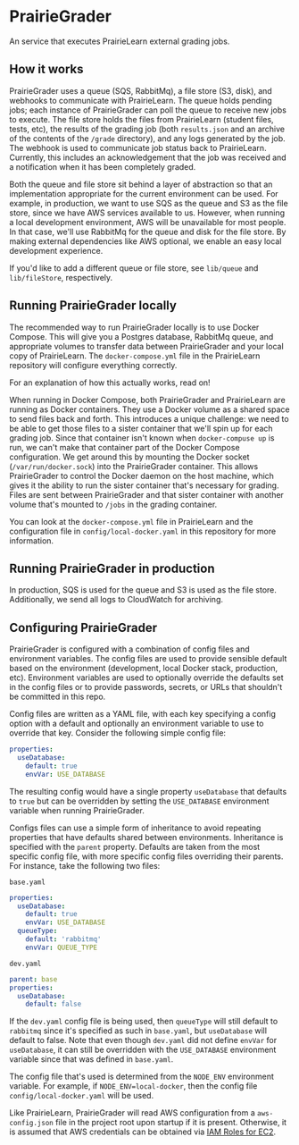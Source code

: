 # PrairieGrader

An service that executes PrairieLearn external grading jobs.

## How it works

PrairieGrader uses a queue (SQS, RabbitMq), a file store (S3, disk), and
webhooks to communicate with PrairieLearn. The queue holds pending jobs; each
instance of PrairieGrader can poll the queue to receive new jobs to execute.
The file store holds the files from PrairieLearn (student files, tests, etc),
the results of the grading job (both `results.json` and an archive of the
contents of the `/grade` directory), and any logs generated by the job. The
webhook is used to communicate job status back to PrairieLearn. Currently,
this includes an acknowledgement that the job was received and a notification
when it has been completely graded.

Both the queue and file store sit behind a layer of abstraction so that an
implementation appropriate for the current environment can be used. For
example, in production, we want to use SQS as the queue and S3 as the file
store, since we have AWS services available to us. However, when running a
local development environment, AWS will be unavailable for most people. In
that case, we'll use RabbitMq for the queue and disk for the file store. By
making external dependencies like AWS optional, we enable an easy local
development experience.

If you'd like to add a different queue or file store, see `lib/queue` and
`lib/fileStore`, respectively.

## Running PrairieGrader locally

The recommended way to run PrairieGrader locally is to use Docker Compose. This
will give you a Postgres database, RabbitMq queue, and appropriate volumes to
transfer data between PrairieGrader and your local copy of PrairieLearn. The
`docker-compose.yml` file in the PrairieLearn repository will configure
everything correctly.

For an explanation of how this actually works, read on!

When running in Docker Compose, both PrairieGrader and PrairieLearn are running
as Docker containers. They use a Docker volume as a shared space to send files
back and forth. This introduces a unique challenge: we need to be able to get
those files to a sister container that we'll spin up for each grading job.
Since that container isn't known when `docker-compuse up` is run, we can't
make that container part of the Docker Compose configuration. We get around
this by mounting the Docker socket (`/var/run/docker.sock`) into the
PrairieGrader container. This allows PrairieGrader to control the Docker
daemon on the host machine, which gives it the ability to run the sister
container that's necessary for grading. Files are sent between PrairieGrader
and that sister container with another volume that's mounted to `/jobs` in
the grading container.

You can look at the `docker-compose.yml` file in PrairieLearn and the
configuration file in `config/local-docker.yaml` in this repository for more
information.

## Running PrairieGrader in production

In production, SQS is used for the queue and S3 is used as the file store.
Additionally, we send all logs to CloudWatch for archiving.

## Configuring PrairieGrader

PrairieGrader is configured with a combination of config files and environment
variables. The config files are used to provide sensible default based on the
environment (development, local Docker stack, production, etc). Environment
variables are used to optionally override the defaults set in the config files
or to provide passwords, secrets, or URLs that shouldn't be committed in this
repo.

Config files are written as a YAML file, with each key specifying a config
option with a default and optionally an environment variable to use to override
that key. Consider the following simple config file:

```yaml
properties:
  useDatabase:
    default: true
    envVar: USE_DATABASE
```

The resulting config would have a single property `useDatabase` that defaults
to `true` but can be overridden by setting the `USE_DATABASE` environment
variable when running PrairieGrader.

Configs files can use a simple form of inheritance to avoid repeating properties
that have defaults shared between environments. Inheritance is specified with
the `parent` property. Defaults are taken from the most specific config file,
with more specific config files overriding their parents. For instance, take the
following two files:

`base.yaml`
```yaml
properties:
  useDatabase:
    default: true
    envVar: USE_DATABASE
  queueType:
    default: 'rabbitmq'
    envVar: QUEUE_TYPE
```

`dev.yaml`
```yaml
parent: base
properties:
  useDatabase:
    default: false
```

If the `dev.yaml` config file is being used, then `queueType` will still default
to `rabbitmq` since it's specified as such in `base.yaml`, but `useDatabase`
will default to false. Note that even though `dev.yaml` did not define `envVar`
for `useDatabase`, it can still be overridden with the `USE_DATABASE`
environment variable since that was defined in `base.yaml`.

The config file that's used is determined from the `NODE_ENV` environment
variable. For example, if `NODE_ENV=local-docker`, then the config file
`config/local-docker.yaml` will be used.

Like PrairieLearn, PrairieGrader will read AWS configuration from a `aws-config.json` file in the project root upon startup if it is present. Otherwise, it is assumed that AWS credentials can be obtained via [IAM Roles for EC2](http://docs.aws.amazon.com/AWSEC2/latest/UserGuide/iam-roles-for-amazon-ec2.html).
